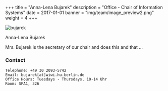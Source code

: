 +++
title = "Anna-Lena Bujarek"
description = "Office - Chair of Information Systems"
date = 2017-01-01
banner = "img/team/image_preview2.png"
weight = 4
+++
	
![bujarek](/blog/img/team/image_preview2.png)



Anna-Lena Bujarek
 
Mrs. Bujarek is the secretary of our chair and does this and that ... 

###  Contact
 
	Telephone: +49 30 2093-5742
	Email: bujarek[at]wiwi.hu-berlin.de
	Office Hours: Tuesdays - Thursdays, 10-14 Uhr
	Room: SPA1, 326
	
	
	